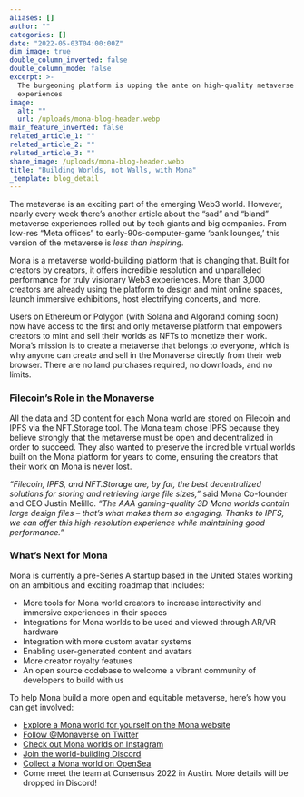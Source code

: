 ```yaml
---
aliases: []
author: ""
categories: []
date: "2022-05-03T04:00:00Z"
dim_image: true
double_column_inverted: false
double_column_mode: false
excerpt: >-
  The burgeoning platform is upping the ante on high-quality metaverse
  experiences
image:
  alt: ""
  url: /uploads/mona-blog-header.webp
main_feature_inverted: false
related_article_1: ""
related_article_2: ""
related_article_3: ""
share_image: /uploads/mona-blog-header.webp
title: "Building Worlds, not Walls, with Mona"
_template: blog_detail
---
```


The metaverse is an exciting part of the emerging Web3 world. However, nearly every week there’s another article about the “sad” and “bland” metaverse experiences rolled out by tech giants and big companies. From low-res “Meta offices” to early-90s-computer-game ‘bank lounges,’ this version of the metaverse is _less than inspiring._

Mona is a metaverse world-building platform that is changing that. Built for creators by creators, it offers incredible resolution and unparalleled performance for truly visionary Web3 experiences. More than 3,000 creators are already using the platform to design and mint online spaces, launch immersive exhibitions, host electrifying concerts, and more.

Users on Ethereum or Polygon (with Solana and Algorand coming soon) now have access to the first and only metaverse platform that empowers creators to mint and sell their worlds as NFTs to monetize their work. Mona’s mission is to create a metaverse that belongs to everyone, which is why anyone can create and sell in the Monaverse directly from their web browser. There are no land purchases required, no downloads, and no limits.

### **Filecoin’s Role in the Monaverse**

All the data and 3D content for each Mona world are stored on Filecoin and IPFS via the NFT.Storage tool. The Mona team chose IPFS because they believe strongly that the metaverse must be open and decentralized in order to succeed. They also wanted to preserve the incredible virtual worlds built on the Mona platform for years to come, ensuring the creators that their work on Mona is never lost.

_“Filecoin, IPFS, and NFT.Storage are, by far, the best decentralized solutions for storing and retrieving large file sizes,”_ said Mona Co-founder and CEO Justin Melillo. _“The AAA gaming-quality 3D Mona worlds contain large design files – that’s what makes them so engaging. Thanks to IPFS, we can offer this high-resolution experience while maintaining good performance.”_

### **What’s Next for Mona**

Mona is currently a pre-Series A startup based in the United States working on an ambitious and exciting roadmap that includes:

- More tools for Mona world creators to increase interactivity and immersive experiences in their spaces
- Integrations for Mona worlds to be used and viewed through AR/VR hardware
- Integration with more custom avatar systems
- Enabling user-generated content and avatars
- More creator royalty features
- An open source codebase to welcome a vibrant community of developers to build with us

To help Mona build a more open and equitable metaverse, here’s how you can get involved:

- [Explore a Mona world for yourself on the Mona website](https://www.mona.gallery/)
- [Follow @Monaverse on Twitter](https://twitter.com/monaverse)
- [Check out Mona worlds on Instagram](https://www.instagram.com/monaverse/)
- [Join the world-building Discord](https://discord.com/invite/YZps25z9ym)
- [Collect a Mona world on OpenSea](https://opensea.io/assets?search[collections][0]=polygon-spaces&search[collections][1]=mona-spaces&search[sortAscending]=false&search[sortBy]=PRICE)
- Come meet the team at Consensus 2022 in Austin. More details will be dropped in Discord!
